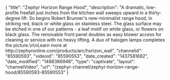 {
    "title": "Zephyr Horizon Range Hood",
    "description": "A dramatic, low-profile freefall just inches from the kitchen wall sweeps upward in a thirty-degree lift. So begins Robert Brunner's new-minimalist range hood, in striking red, black or white glass on stainless steel. The glass surface may be etched in one of our patterns - a leaf motif on white glass, or flowers on black glass. The removable front panel doubles as easy blower access for cleaning or service with no heavy lifting. A duo of halogen lamps completes the picture.\n\nLearn more at http:\/\/zephyronline.com\/products\/arc\/horizon_wall",
    "channelid": "85590593",
    "videoid": "85590553",
    "date_created": "1437581682",
    "date_modified": "1488386946",
    "type": "captivate",
    "layout": "channelVideo",
    "url": "\/zephyr-channel\/zephyr-horizon-range-hood\/85590593-85590553"
}